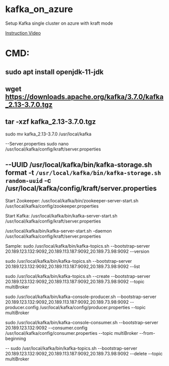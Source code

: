# kafka_on_azure
Setup Kafka single cluster on azure with kraft mode

[Instruction Video](https://drive.google.com/drive/folders/1l7-kqUQEM-sglwhCWtmxYzX36i9w6COY?usp=sharing)

# CMD:

sudo apt install openjdk-11-jdk
--
wget https://downloads.apache.org/kafka/3.7.0/kafka_2.13-3.7.0.tgz
--
tar -xzf kafka_2.13-3.7.0.tgz
--
sudo mv kafka_2.13-3.7.0 /usr/local/kafka

--Server.properties
sudo nano /usr/local/kafka/config/kraft/server.properties

--UUID
/usr/local/kafka/bin/kafka-storage.sh format -t `/usr/local/kafka/bin/kafka-storage.sh random-uuid` -c /usr/local/kafka/config/kraft/server.properties
--

Start Zookeeper:
/usr/local/kafka/bin/zookeeper-server-start.sh /usr/local/kafka/config/zookeeper.properties

Start Kafka:
/usr/local/kafka/bin/kafka-server-start.sh /usr/local/kafka/config/kraft/server.properties

/usr/local/kafka/bin/kafka-server-start.sh -daemon /usr/local/kafka/config/kraft/server.properties

Sample:
sudo /usr/local/kafka/bin/kafka-topics.sh --bootstrap-server 20.189.123.132:9092,20.189.113.187:9092,20.189.73.98:9092 --version

sudo /usr/local/kafka/bin/kafka-topics.sh --bootstrap-server 20.189.123.132:9092,20.189.113.187:9092,20.189.73.98:9092 --list

sudo /usr/local/kafka/bin/kafka-topics.sh --create --bootstrap-server 20.189.123.132:9092,20.189.113.187:9092,20.189.73.98:9092 --topic multiBroker

sudo /usr/local/kafka/bin/kafka-console-producer.sh --bootstrap-server 20.189.123.132:9092,20.189.113.187:9092,20.189.73.98:9092 --producer.config /usr/local/kafka/config/producer.properties --topic multiBroker

sudo /usr/local/kafka/bin/kafka-console-consumer.sh --bootstrap-server 20.189.123.132:9092 --consumer.config /usr/local/kafka/config/consumer.properties --topic multiBroker --from-beginning

--
sudo /usr/local/kafka/bin/kafka-topics.sh --bootstrap-server 20.189.123.132:9092,20.189.113.187:9092,20.189.73.98:9092 --delete --topic multiBroker
